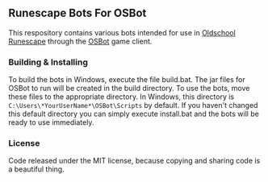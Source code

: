 ## Runescape Bots For OSBot
This respository contains various bots intended for use in [Oldschool Runescape](http://oldschool.runescape.com/) through the [OSBot](http://osbot.org/) game client.

### Building & Installing
To build the bots in Windows, execute the file build.bat.  The jar files for OSBot to run will be created in the build directory.  To use the bots, move these files to the appropriate directory.  In Windows, this directory is `C:\Users\*YourUserName*\OSBot\Scripts` by default.  If you haven't changed this default directory you can simply execute install.bat and the bots will be ready to use immediately.

### License
Code released under the MIT license, because copying and sharing code is a beautiful thing.